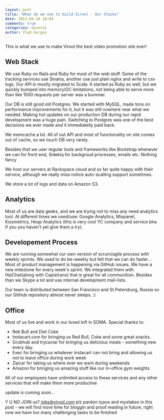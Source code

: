 ```yaml
---
layout: post
title: "What do we use to build Virool - Our Stacks"
date: 2013-04-18 18:04
comments: true
categories: General
author: Vlad Gurgov
---
```

This is what we use to make Virool the best video promotion site ever!
## Web Stack
We use Ruby on Rails and Ruby for most of the web stuff. Some of the tracking services use Sinatra, another use just plain nginx and write to csv logs.
Our API is mostly migrated to Scala. It started as Ruby as well, but we quickly bumped into memory/GC limitations, not being able to serve more than like 1000 requests per server was a bummer.

Our DB is still good old Postgres. We started with MySQL, made tons on performance improvements for it, but it was still nowhere near what we needed. Making hot updates on our production DB during our rapid development was a huge pain. Switching to Postgres was one of the best decisions we ever made and it immediatelly paid back.

We memcache a lot. All of out API and most of functionality on site comes out of cache, so we touch DB very rarely.

Besides that we user regular tools and frameworks like Bootstrap whenever we can for front end, Sidekiq for backgroud processes, emails etc. Nothing fancy

We host our servers at Rackspace cloud and so far quite happy with their service, although we really miss notice auto-scalling support sometimes.

We store a lot of logs and data on Amazon S3.

## Analytics
Most of us are data geeks, and we are trying not to miss any need analytics tool. At different times we used/use:
Google Analytics, Mixpanel, Kissmetrics, Heap Analytics (this is very cool YC company and service btw. If you you haven't yet give them a try). 

## Developement Process
We are running somewhat our own version of scrum/agile process with weekly sprints. We used to do be-weekly but felt that we can do faster... Most of product management is happening via GitHub issues. We have a new milestone for every week's sprint. We integrated them with HipChat(along with Capistrano) that is great for all communition. Besides than we Skype a lot and use internal development mail-lists.

Our team is distributed between San Francisco and St.Petersburg, Russia so our GitHub repository almost never sleeps. :)

## Office
Most of us live and work in our loved loft in SOMA. Special thanks to:

* Reb Bull and Diet Coke
* Instacart.com for bringing us Red Bull, Coke and some great snacks.
* Grubhub and trycaviar for bringing us delicious meals - something new every day. 
* Exec for bringing us whatever instacart can not bring and allowing us not to leave office during work week
* Zipcar for taking us where ever we want during weekends
* Amazon for bringing us amazing stuff like our in-office gym weights

All of our employees have unlimited access to these services and any other services that will make them more productive


update is coming soon...

Y U NO JOIN us? jobs@virool.com
plz pardon typos and mystakes in this post - we will find more time for bloggin and proof reading  in future, right now we have too many challenging tasks to be finished
